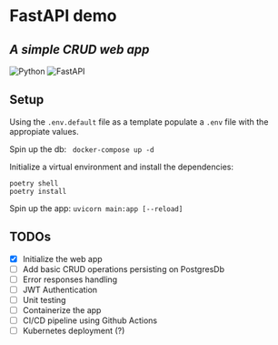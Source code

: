 # FastAPI demo 
## _A simple CRUD web app_

![Python](https://img.shields.io/badge/python-3670A0?style=for-the-badge&logo=python&logoColor=ffdd54) ![FastAPI](https://img.shields.io/badge/FastAPI-005571?style=for-the-badge&logo=fastapi) 

## Setup

Using the `.env.default` file as a template populate a `.env` file with the appropiate values.

Spin up the db: ``` docker-compose up -d```

Initialize a virtual environment and install the dependencies:
```
poetry shell
poetry install
```
Spin up the app: `uvicorn main:app [--reload]`

## TODOs

- [x] Initialize the web app
- [ ] Add basic CRUD operations persisting on PostgresDb
- [ ] Error responses handling
- [ ] JWT Authentication
- [ ] Unit testing
- [ ] Containerize the app
- [ ] CI/CD pipeline using Github Actions
- [ ] Kubernetes deployment (?)